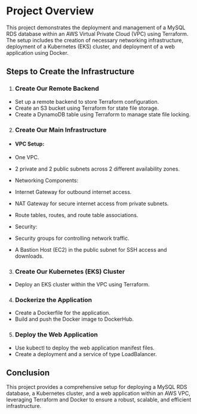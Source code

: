 # Project Overview

This project demonstrates the deployment and management of a MySQL RDS database within an AWS Virtual Private Cloud (VPC) using Terraform. The setup includes the creation of necessary networking infrastructure, deployment of a Kubernetes (EKS) cluster, and deployment of a web application using Docker.

## Steps to Create the Infrastructure

1. ### Create Our Remote Backend

- Set up a remote backend to store Terraform configuration.
- Create an S3 bucket using Terraform for state file storage.
- Create a DynamoDB table using Terraform to manage state file locking.

2. ### Create Our Main Infrastructure

- #### VPC Setup:

- One VPC.
- 2 private and 2 public subnets across 2 different availability zones.

- Networking Components:
- Internet Gateway for outbound internet access.
- NAT Gateway for secure internet access from private subnets.
- Route tables, routes, and route table associations.

- Security:
- Security groups for controlling network traffic.
- A Bastion Host (EC2) in the public subnet for SSH access and downloads.

3. ### Create Our Kubernetes (EKS) Cluster

- Deploy an EKS cluster within the VPC using Terraform.

4. ### Dockerize the Application

- Create a Dockerfile for the application.
- Build and push the Docker image to DockerHub.

5. ### Deploy the Web Application

- Use kubectl to deploy the web application manifest files.
- Create a deployment and a service of type LoadBalancer.

## Conclusion

This project provides a comprehensive setup for deploying a MySQL RDS database, a Kubernetes cluster, and a web application within an AWS VPC, leveraging Terraform and Docker to ensure a robust, scalable, and efficient infrastructure.
